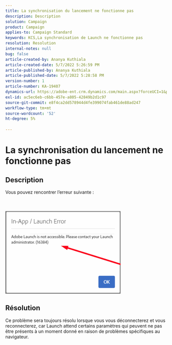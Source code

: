 ```yaml
---
title: La synchronisation du lancement ne fonctionne pas
description: Description
solution: Campaign
product: Campaign
applies-to: Campaign Standard
keywords: KCS,La synchronisation de Launch ne fonctionne pas
resolution: Resolution
internal-notes: null
bug: false
article-created-by: Ananya Kuthiala
article-created-date: 5/7/2022 5:26:59 PM
article-published-by: Ananya Kuthiala
article-published-date: 5/7/2022 5:28:58 PM
version-number: 1
article-number: KA-19407
dynamics-url: https://adobe-ent.crm.dynamics.com/main.aspx?forceUCI=1&pagetype=entityrecord&etn=knowledgearticle&id=9d4b1ce5-2ace-ec11-a7b5-0022480a8e40
exl-id: ac5ec6eb-c6bb-457e-a805-42849b2d1c97
source-git-commit: e8f4ca2dd578944d4fe399074fab461de88ad247
workflow-type: tm+mt
source-wordcount: '52'
ht-degree: 5%

---
```


# La synchronisation du lancement ne fonctionne pas

## Description

Vous pouvez rencontrer l’erreur suivante :<br><br> <br><br>![](assets/___92bfb324-2bce-ec11-a7b5-0022480a8e40___.png)

## Résolution


Ce problème sera toujours résolu lorsque vous vous déconnecterez et vous reconnecterez, car Launch attend certains paramètres qui peuvent ne pas être présents à un moment donné en raison de problèmes spécifiques au navigateur.
